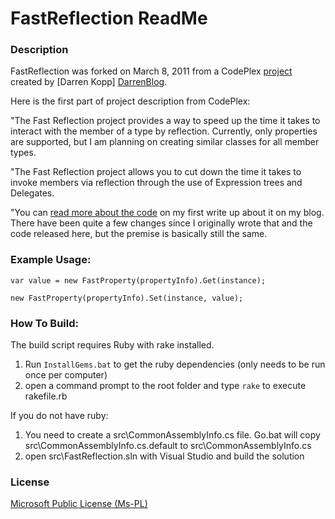FastReflection ReadMe
===
### Description

FastReflection was forked on March 8, 2011 from a CodePlex [project][FastReflectionCodePlex] created by [Darren Kopp] [DarrenBlog].

Here is the first part of project description from CodePlex:

"The Fast Reflection project provides a way to speed up the time it takes to interact with the member of a type by reflection. Currently, only properties are supported, but I am planning on creating similar classes for all member types.

"The Fast Reflection project allows you to cut down the time it takes to invoke members via reflection through the use of Expression trees and Delegates.

"You can [read more about the code][FastReflectionBlogEntry] on my first write up about it on my blog. There have been quite a few changes since I originally wrote that and the code released here, but the premise is basically still the same.


### Example Usage:

	var value = new FastProperty(propertyInfo).Get(instance);

    new FastProperty(propertyInfo).Set(instance, value);

### How To Build:

The build script requires Ruby with rake installed.

1. Run `InstallGems.bat` to get the ruby dependencies (only needs to be run once per computer)
1. open a command prompt to the root folder and type `rake` to execute rakefile.rb

If you do not have ruby:

1. You need to create a src\CommonAssemblyInfo.cs file. Go.bat will copy src\CommonAssemblyInfo.cs.default to src\CommonAssemblyInfo.cs
1. open src\FastReflection.sln with Visual Studio and build the solution

	
### License		

[Microsoft Public License (Ms-PL)][mslicense]

[FastReflectionCodePlex]: http://fastreflection.codeplex.com/
[DarrenBlog]: http://geekswithblogs.net/Madman/Default.aspx
[FastReflectionBlogEntry]: http://geekswithblogs.net/Madman/archive/2008/06/27/faster-reflection-using-expression-trees.aspx
[mslicense]: http://fastreflection.codeplex.com/license
